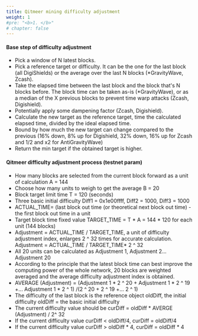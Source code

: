 ```yaml
---
title: Qitmeer mining difficulty adjustment
weight: 1
#pre: "<b>1. </b>"
# chapter: false
---
```


#### Base step of difficulty adjustment

- Pick a window of N latest blocks.
- Pick a reference target or difficulty. It can be the one for the last block (all DigiShields) or the average over the last N blocks (*GravityWave, Zcash).
- Take the elapsed time between the last block and the block that's N blocks before. The block time can be taken as-is (*GravityWave), or as a median of the X previous blocks to prevent time warp attacks (Zcash, Digishield).
- Potentially apply some dampening factor (Zcash, Digishield).
- Calculate the new target as the reference target, time the calculated elapsed time, divided by the ideal elapsed time.
- Bound by how much the new target can change compared to the previous (16% down, 8% up for Digishield, 32% down, 16% up for Zcash and 1/2 and x2 for AntiGravityWave)
- Return the min target if the obtained target is higher.

#### Qitmeer difficulty adjustment process (testnet param)

- How many blocks are selected from the current block forward as a unit of calculation A = 144
- Choose how many units to weigh to get the average B = 20
- Block target limit time T = 120 (seconds)
- Three basic initial difficulty Diff1 = 0x1e00ffff, Diff2 = 1000, Diff3 = 1000
- ACTUAL_TIME= (last block out time (or theoretical next block out time) - the first block out time in a unit
- Target block time fixed value TARGET_TIME = T * A = 144 * 120 for each unit (144 blocks)
- Adjustment = ACTUAL_TIME / TARGET_TIME, a unit of difficulty adjustment index, enlarges 2 ^ 32 times for accurate calculation. Adjustment = ACTUAL_TIME / TARGET_TIME* 2 ^ 32
- All 20 units can be calculated as Adjustment 1, Adjustment 2... Adjustment 20
- According to the principle that the latest block time can best improve the computing power of the whole network, 20 blocks are weighted averaged and the average difficulty adjustment index is obtained.
- AVERAGE (Adjustment) = (Adjustment 1 * 2 ^ 20 + Adjustment 1 * 2 ^ 19 +... Adjustment 1 * 2 ^ 1) /(2 ^ 20 + 2 ^ 19 +... 2 ^ 1)
- The difficulty of the last block is the reference object oldDiff, the initial difficulty oldDiff = the basic initial difficulty
- The current difficulty value should be curDiff = oldDiff * AVERGE (Adjustment) / 2^ 32
- If the current difficulty value curDiff < oldDiff/4, curDiff = oldDiff/4
- If the current difficulty value curDiff > oldDiff * 4, curDiff = oldDiff * 4